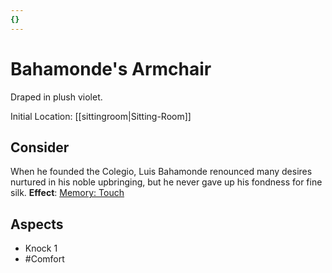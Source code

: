 ```yaml
---
{}
---
```

# Bahamonde's Armchair
Draped in plush violet.

Initial Location: [[sittingroom|Sitting-Room]]
## Consider
When he founded the Colegio, Luis Bahamonde renounced many desires nurtured in his noble upbringing, but he never gave up his fondness for fine silk.
**Effect**: [Memory: Touch](https://uadaf.theevilroot.xyz/rowenarium/element/mem.touch)
## Aspects
- Knock 1
- #Comfort
